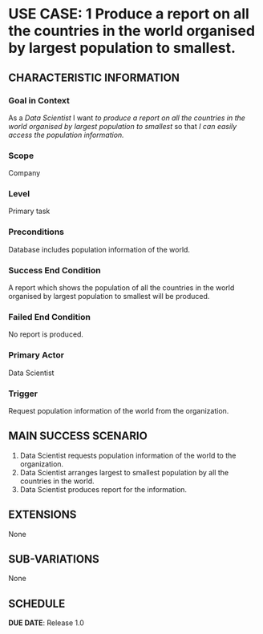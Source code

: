 # USE CASE: 1 Produce a report on all the countries in the world organised by largest population to smallest.

## CHARACTERISTIC INFORMATION

### Goal in Context

As a *Data Scientist* I want *to produce a report on all the countries in the world organised by largest population to smallest* so that *I can easily access the population information.*

### Scope

Company

### Level

Primary task

### Preconditions

Database includes population information of the world.

### Success End Condition

A report which shows the population of all the countries in the world organised by largest population to smallest will be produced.

### Failed End Condition

No report is produced.

### Primary Actor

Data Scientist

### Trigger

Request population information of the world from the organization.

## MAIN SUCCESS SCENARIO

1. Data Scientist requests population information of the world to the organization.
2. Data Scientist arranges largest to smallest population by all the countries in the world.
3. Data Scientist produces report for the information.

## EXTENSIONS

None

## SUB-VARIATIONS

None

## SCHEDULE

**DUE DATE**: Release 1.0